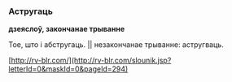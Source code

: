 ### Астругаць
**дзеяслоў, закончанае трыванне**

Тое, што і абстругаць. || незакончанае трыванне: астругваць.

<a rel="author">[http://rv-blr.com/](http://rv-blr.com/slounik.jsp?letterId=0&maskId=0&pageId=294)</a>
